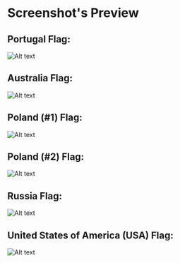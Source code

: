 <h1>Screenshot's Preview</h1>

<h2>Portugal Flag:</h2>

![Alt text](https://i.imgur.com/FkRWQ9I.png?raw=true "Portugal Flag")

<h2>Australia Flag:</h2>

![Alt text](https://i.imgur.com/i8Mbwho.png?raw=true "Australia Flag")

<h2>Poland (#1) Flag:</h2>

![Alt text](https://i.imgur.com/Ii7A6cW.png?raw=true "Poland #1 Flag")

<h2>Poland (#2) Flag:</h2>

![Alt text](https://i.imgur.com/spU2Q78.png?raw=true "Poland #2 Flag")

<h2>Russia Flag:</h2>

![Alt text](https://i.imgur.com/8RMV8f8.png?raw=true "Poland #2 Flag")

<h2>United States of America (USA) Flag:</h2>

![Alt text](https://i.imgur.com/9EXvMi7.png? "United States of America (USA) Flag")
